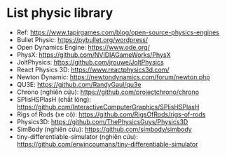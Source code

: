 
# List physic library
- Ref: https://www.tapirgames.com/blog/open-source-physics-engines
- Bullet Physic: https://pybullet.org/wordpress/
- Open Dynamics Engine: https://www.ode.org/
- PhysX: https://github.com/NVIDIAGameWorks/PhysX
- JoltPhysics: https://github.com/jrouwe/JoltPhysics
- React Physics 3D: https://www.reactphysics3d.com/
- Newton Dynamic: https://newtondynamics.com/forum/newton.php
- QU3E: https://github.com/RandyGaul/qu3e
- Chrono (nghiên cứu): https://github.com/projectchrono/chrono
- SPlisHSPlasH (chất lỏng): https://github.com/InteractiveComputerGraphics/SPlisHSPlasH
- Rigs of Rods (xe cộ): https://github.com/RigsOfRods/rigs-of-rods
- Physics3D: https://github.com/ThePhysicsGuys/Physics3D
- SimBody (nghiên cứu): https://github.com/simbody/simbody
- tiny-differentiable-simulator (nghiên cứu): https://github.com/erwincoumans/tiny-differentiable-simulator
